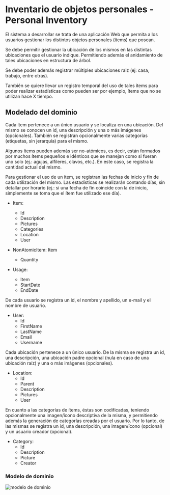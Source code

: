 # Inventario de objetos personales - Personal Inventory

El sistema a desarrollar se trata de una aplicación Web que permita a los usuarios gestionar los distintos objetos personales (ítems) que posean.

Se debe permitir gestionar la ubicación de los mismos en las distintas ubicaciones que el usuario indique. Permitiendo además el anidamiento de tales ubicaciones en estructura de árbol.

Se debe poder además registrar múltiples ubicaciones raiz (ej: casa, trabajo, entre otras).

También se quiere llevar un registro temporal del uso de tales ítems para poder realizar estadísticas como pueden ser por ejemplo, ítems que no se utilizan hace X tiempo.

## Modelado del dominio

Cada ítem pertenece a un único usuario y se localiza en una ubicación. Del mismo se conocen un id, una descripción y una o más imágenes (opcionales). También se registran opcionalmente varias categorías (etiquetas, sin jerarquía) para el mismo.

Algunos ítems pueden además ser no-atómicos, es decir, están formados por muchos ítems pequeños e idénticos que se manejan como si fueran uno solo (ej.: agujas, alfileres, clavos, etc.). En este caso, se registra la cantidad actual del mismo.

Para gestionar el uso de un ítem, se registran las fechas de inicio y fin de cada utilización del mismo. Las estadísticas se realizarán contando días, sin detallar por horario (ej.: si una fecha de fin coincide con la de inicio, simplemente se toma que el ítem fue utilizado ese día).

* Item:
  * Id
  * Description
  * Pictures
  * Categories
  * Location
  * User

* NonAtomicItem: Item
  * Quantity

* Usage:
  * Item
  * StartDate
  * EndDate

De cada usuario se registra un id, el nombre y apellido, un e-mail y el nombre de usuario.

* User:
  * Id
  * FirstName
  * LastName
  * Email
  * Username

Cada ubicación pertenece a un único usuario. De la misma se registra un id, una descripción, una ubicación padre opcional (nula en caso de una ubicación raíz) y una o más imágenes (opcionales).

* Location:
  * Id
  * Parent
  * Description
  * Pictures
  * User

En cuanto a las categorías de ítems, éstas son codificadas, teniendo opcionalmente una imagen/ícono descriptiva de la misma, y permitiendo además la generación de categorías creadas por el usuario. Por lo tanto, de las mismas se registra un id, una descripción, una imagen/ícono (opcional) y un usuario creador (opcional).

* Category:
  * Id
  * Description
  * Picture
  * Creator

### Modelo de dominio

![modelo de dominio](http://www.plantuml.com/plantuml/svg/ZP51ImCn48Nl-HN37eKjBNYGKgIY5q6yzIeCoTWEtKnYCdieudytcvMq1K4lkvCttyky9Dkic7JqWpcm8x2Sx41pxKaFmMLZJ3woH4peGOAZJ17kbXTYGZbEuktI63jWph3BbE3J0B0hdtTEMGKzbNh0Lf977if_B72LldxSpqh-x2u3RUAe7AIi8biT4-K6lmPvqE3PDjV7YAAifuRiCkwfjkfXdr3hU75JrQYNO74Qyk_9ZyMz3-dqXw7mzJgwLGTz3zrDDnzm3J5a8hW_jskt1Ia4Ei_2MHCMhEa5cj3bOh62Fc8YqRFBj5WNM3U_o1esG8uLsrw_fB91b4bAiEkjhgaDH4fQC4kcIYt_VDqLoGI9zZM_pDHRtr-_cDcIkD4Ftm00)
